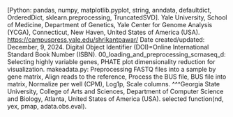 [Python: pandas, numpy, matplotlib.pyplot, string, anndata, defaultdict, OrderedDict, sklearn.preprocessing, TruncatedSVD].
Yale University, School of Medicine, Department of Genetics, Yale Center for Genome Analysis (YCGA), Connecticut,  New Haven, United States of America (USA).
https://campuspress.yale.edu/shrikantpawar/
Date created/updated: December, 9, 2024. Digital Object Identifier (DOI)=Online International Standard Book Number (ISBN).
00_loading_and_preprocessing_scrnaseq_d: Selecting highly variable genes, PHATE plot dimensionality reduction for visualization.
makeadata.py: Preprocessing FASTQ files into a sample by gene matrix, Align reads to the reference, Process the BUS file, BUS file into matrix, Normalize per well (CPM), Log1p, Scale columns. ^^^Georgia State University, College of Arts and Sciences, Department of Computer Science and Biology, Atlanta, United States of America (USA). 
selected function(nd, yex, pmap, adata.obs.eval).
